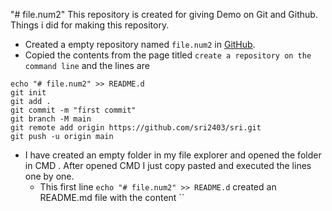 "# file.num2" 
This repository is created for giving Demo on Git and Github.
Things i did for making this repository.

+ Created a empty repository named `file.num2` in [GitHub](https://github.com/new).
+ Copied the contents from the page titled `create a repository on the command line` and the lines are
```
echo "# file.num2" >> README.d
git init
git add .
git commit -m "first commit"
git branch -M main
git remote add origin https://github.com/sri2403/sri.git
git push -u origin main
```
+ I have created an empty folder in my file explorer and opened the folder in CMD . After opened CMD I just copy pasted and executed the lines one by one.
  + This first line `echo "# file.num2" >> README.d` created an README.md file with the content ``

